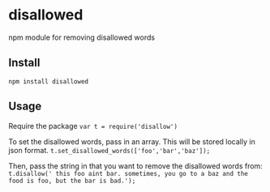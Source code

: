 # disallowed
npm module for removing disallowed words

## Install
`npm install disallowed`

## Usage
Require the package
`var t = require('disallow')`

To set the disallowed words, pass in an array. This will be stored locally in json format.
`t.set_disallowed_words(['foo','bar','baz']);` 

Then, pass the string in that you want to remove the disallowed words from:
`t.disallow(' this foo aint bar. sometimes, you go to a baz and the food is foo, but the bar is bad.');`